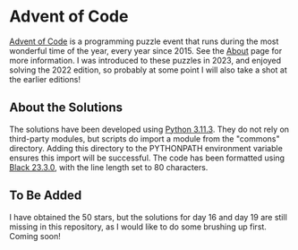 # Advent of Code

[Advent of Code](https://adventofcode.com/) is a programming puzzle event that runs during the most wonderful time of the year, every year since 2015. See the [About](https://adventofcode.com/2022/about) page for more information. I was introduced to these puzzles in 2023, and enjoyed solving the 2022 edition, so probably at some point I will also take a shot at the earlier editions!

## About the Solutions

The solutions have been developed using [Python 3.11.3](https://www.python.org/). They do not rely on third-party modules, but scripts do import a module from the "commons" directory. Adding this directory to the PYTHONPATH environment variable ensures this import will be successful. The code has been formatted using [Black 23.3.0](https://black.readthedocs.io/en/stable/), with the line length set to 80 characters.

## To Be Added

I have obtained the 50 stars, but the solutions for day 16 and day 19 are still missing in this repository, as I would like to do some brushing up first. Coming soon!